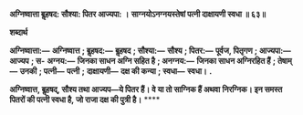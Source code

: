 **अग्निष्वात्ता बॢहषद: सौश्या: पितर आज्यपा: ।** **साग्नयोऽनग्नयस्तेषां पत्नी दाक्षायणी स्वधा ॥ ६३॥** 

**शब्दार्थ** 

**अग्निष्वात्ता:—** **अग्निष्वात्त** **; बॢहषद:—** **बॢहषद** **; सौश्या:—** **सौश्य** **; पितर:—** **पूर्वज, पितृगण** **; आज्यपा:—** **आज्यप** **; स-** **अग्नय:—** **जिनका साधन अग्नि सहित है** **; अनग्नय:—** **जिनका साधन अग्निरहित हैं** **; तेषाम्—** **उनकी** **; पत्नी—** **पत्नी** **;** **दाक्षायणी—** **दक्ष की कन्या** **; स्वधा—** **स्वधा।** **.** 

**अग्निष्वात्त, बॢहषद्, सौश्य तथा आज्यप—ये पितर हैं। वे या तो साग्निक हैं अथवा** **निरग्निक। इन समस्त पितरों की पत्नी स्वधा है, जो राजा दक्ष की पुत्री है।** **** 